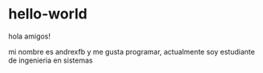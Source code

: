 # hello-world

hola amigos!

mi nombre es andrexfb y me gusta programar, actualmente soy estudiante de ingenieria en sistemas
